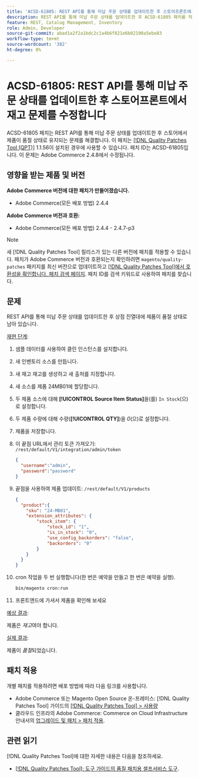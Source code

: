 ```yaml
---
title: 'ACSD-61805: REST API를 통해 미납 주문 상태를 업데이트한 후 스토어프론트에서 재고 문제를 수정합니다'
description: REST API를 통해 미납 주문 상태를 업데이트한 후 ACSD-61805 패치를 적용하여 제품이 상점 진열대에서 품절 상태로 유지되는 Adobe Commerce 문제를 해결합니다
feature: REST, Catalog Management, Inventory
role: Admin, Developer
source-git-commit: abad1a2f2a1bdc2c1a4b6f821e6b02190a5ebe83
workflow-type: tm+mt
source-wordcount: '382'
ht-degree: 0%

---
```



# ACSD-61805: REST API를 통해 미납 주문 상태를 업데이트한 후 스토어프론트에서 재고 문제를 수정합니다

ACSD-61805 패치는 REST API를 통해 미납 주문 상태를 업데이트한 후 스토어에서 제품이 품절 상태로 유지되는 문제를 해결합니다. 이 패치는 [[!DNL Quality Patches Tool (QPT)]](/help/tools/quality-patches-tool/quality-patches-tool-to-self-serve-quality-patches.md) 1.1.56이 설치된 경우에 사용할 수 있습니다. 패치 ID는 ACSD-61805입니다. 이 문제는 Adobe Commerce 2.4.8에서 수정됩니다.

## 영향을 받는 제품 및 버전

**Adobe Commerce 버전에 대한 패치가 만들어졌습니다.**

* Adobe Commerce(모든 배포 방법) 2.4.4

**Adobe Commerce 버전과 호환:**

* Adobe Commerce(모든 배포 방법) 2.4.4 - 2.4.7-p3

>[!NOTE]
>
>새 [!DNL Quality Patches Tool] 릴리스가 있는 다른 버전에 패치를 적용할 수 있습니다. 패치가 Adobe Commerce 버전과 호환되는지 확인하려면 `magento/quality-patches` 패키지를 최신 버전으로 업데이트하고 [[!DNL Quality Patches Tool]에서 호환성을 확인합니다. 패치 검색 페이지](https://experienceleague.adobe.com/tools/commerce-quality-patches/index.html?lang=ko). 패치 ID를 검색 키워드로 사용하여 패치를 찾습니다.

## 문제

REST API를 통해 미납 주문 상태를 업데이트한 후 상점 진열대에 제품이 품절 상태로 남아 있습니다.

<u>재현 단계</u>:

1. 샘플 데이터를 사용하여 클린 인스턴스를 설치합니다.
1. 새 인벤토리 소스를 만듭니다.
1. 새 재고 재고를 생성하고 새 출처를 지정합니다.
1. 새 소스를 제품 24MB01에 할당합니다.
1. 두 제품 소스에 대해 **[!UICONTROL Source Item Status]**&#x200B;을(를) `In Stock`(으)로 설정합니다.
1. 두 제품 수량에 대해 수량(**[!UICONTROL QTY]**)을 *0*(으)로 설정합니다.
1. 제품을 저장합니다.
1. 이 끝점 URL에서 관리 토큰 가져오기: `/rest/default/V1/integration/admin/token`

   ```json
   {
     "username":"admin", 
     "password":"password" 
   }
   ```

1. 끝점을 사용하여 제품 업데이트: `/rest/default/V1/products`

   ```json
   {
     "product":{
       "sku": "24-MB01",
       "extension_attributes": {
           "stock_item": {
               "stock_id": "1",
               "is_in_stock": "0",
               "use_config_backorders": "false",
               "backorders": "0"
           }
       }
     }
   }
   ```

1. cron 작업을 두 번 실행합니다(한 번은 예약을 만들고 한 번은 예약을 실행).

   ```bash
   bin/magento cron:run
   ```

1. 프론트엔드에 가셔서 제품을 확인해 보세요

<u>예상 결과</u>:

제품은 *재고*&#x200B;여야 합니다.

<u>실제 결과</u>:

제품이 *품절*&#x200B;되었습니다.

## 패치 적용

개별 패치를 적용하려면 배포 방법에 따라 다음 링크를 사용합니다.

* Adobe Commerce 또는 Magento Open Source 온-프레미스: [!DNL Quality Patches Tool] 가이드의 [[!DNL Quality Patches Tool] > 사용량](/help/tools/quality-patches-tool/usage.md)
* 클라우드 인프라의 Adobe Commerce: Commerce on Cloud Infrastructure 안내서의 [업그레이드 및 패치 > 패치 적용](https://experienceleague.adobe.com/docs/commerce-cloud-service/user-guide/develop/upgrade/apply-patches.html?lang=ko).

## 관련 읽기

[!DNL Quality Patches Tool]에 대한 자세한 내용은 다음을 참조하세요.

* [[!DNL Quality Patches Tool]: 도구 가이드의 품질 패치용 셀프서비스 도구](/help/tools/quality-patches-tool/quality-patches-tool-to-self-serve-quality-patches.md).
